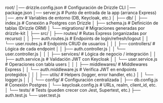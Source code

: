 root/
│── drizzle.config.json # Configuración de Drizzle CLI
│── package.json
│── server.js # Punto de entrada de la app (arranca Express)
│── .env # Variables de entorno (DB, Keycloak, etc.)
│
├── db/
│ ├── index.js # Conexión a Postgres con Drizzle
│ ├── schema.js # Definición de tablas (Drizzle ORM)
│ └── migrations/ # Migraciones generadas por drizzle-kit
│
├── src/
│ ├── routes/ # Rutas Express (organizadas por recurso)
│ │ ├── auth.routes.js # Endpoints de login/refresh/logout
│ │ └── user.routes.js # Endpoints CRUD de usuarios
│ │
│ ├── controllers/ # Lógica de cada endpoint
│ │ ├── auth.controller.js
│ │ └── user.controller.js
│ │
│ ├── services/ # Lógica de negocio / integración
│ │ ├── auth.service.js # Validación JWT con Keycloak
│ │ └── user.service.js # Operaciones con tabla users
│ │
│ ├── middlewares/ # Middlewares Express
│ │ └── auth.middleware.js # Verifica JWT en endpoints protegidos
│ │
│ ├── utils/ # Helpers (logger, error handler, etc.)
│ │ └── logger.js
│ │
│ └── config/ # Configuración centralizada
│ ├── db.config.js # Conexión Postgres
│ └── keycloak.config.js # URLs, realm, client_id, etc.
│
└── tests/ # Tests (pueden crecer con Jest, Supertest, etc.)
├── auth.test.js
└── user.test.js
